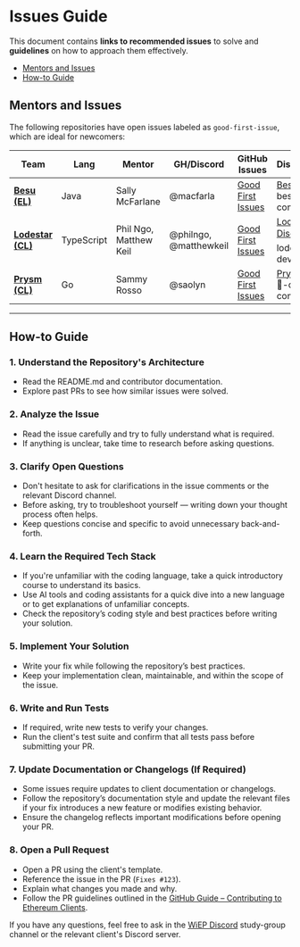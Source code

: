 # Issues Guide

This document contains **links to recommended issues** to solve and **guidelines** on how to approach them effectively.  

- [Mentors and Issues](#mentors-and-issues)  
- [How-to Guide](#how-to-guide)  

## Mentors and Issues  

The following repositories have open issues labeled as `good-first-issue`, which are ideal for newcomers:  

| Team | Lang | Mentor | GH/Discord | GitHub Issues | Discord/channel |
|------|------|--------|-----------|--------------|---------|
| [**Besu (EL)**](https://github.com/hyperledger/besu) | Java | Sally McFarlane | @macfarla | [Good First Issues](https://github.com/hyperledger/besu/labels/good%20first%20issue) | [Besu Discord](https://discord.gg/hyperledger) # besu-contributors |
| [**Lodestar (CL)**](https://github.com/ChainSafe/lodestar) | TypeScript | Phil Ngo, Matthew Keil | @philngo, @matthewkeil | [Good First Issues](https://github.com/ChainSafe/lodestar/labels/good%20first%20issue) | [Lodestar Discord](https://discord.com/invite/xSAwrnCWcg) # &#x1F5A5;-lodestar-developer|
| [**Prysm (CL)**](https://github.com/prysmaticlabs/prysm) | Go | Sammy Rosso | @saolyn | [Good First Issues](https://github.com/prysmaticlabs/prysm/labels/good%20first%20issue) | [Prysm Discord](https://discord.gg/prysmaticlabs) # &#x1F91D;-code-contributions |

---

## How-to Guide  

### **1. Understand the Repository's Architecture**  

- Read the README.md and contributor documentation.  
- Explore past PRs to see how similar issues were solved.  

### **2. Analyze the Issue**

- Read the issue carefully and try to fully understand what is required.  
- If anything is unclear, take time to research before asking questions.  

### **3. Clarify Open Questions**

- Don't hesitate to ask for clarifications in the issue comments or the relevant Discord channel.  
- Before asking, try to troubleshoot yourself — writing down your thought process often helps.  
- Keep questions concise and specific to avoid unnecessary back-and-forth.  

### **4. Learn the Required Tech Stack**

- If you're unfamiliar with the coding language, take a quick introductory course to understand its basics.
- Use AI tools and coding assistants for a quick dive into a new language or to get explanations of unfamiliar concepts.
- Check the repository’s coding style and best practices before writing your solution.

### **5. Implement Your Solution**

- Write your fix while following the repository’s best practices.  
- Keep your implementation clean, maintainable, and within the scope of the issue.  

### **6. Write and Run Tests**

- If required, write new tests to verify your changes.  
- Run the client's test suite and confirm that all tests pass before submitting your PR.

### **7. Update Documentation or Changelogs (If Required)**

- Some issues require updates to client documentation or changelogs.  
- Follow the repository’s documentation style and update the relevant files if your fix introduces a new feature or modifies existing behavior.  
- Ensure the changelog reflects important modifications before opening your PR.  

### **8. Open a Pull Request**

- Open a PR using the client's template.
- Reference the issue in the PR (`Fixes #123`).
- Explain what changes you made and why.  
- Follow the PR guidelines outlined in the [GitHub Guide – Contributing to Ethereum Clients](./3-github-guide.md#contributing-to-ethereum-clients).

If you have any questions, feel free to ask in the [WiEP Discord](https://discord.com/invite/JvEVfKBY6W) study-group channel or the relevant client's Discord server.  

